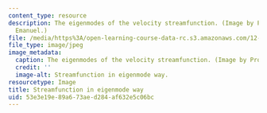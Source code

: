 ```yaml
---
content_type: resource
description: The eigenmodes of the velocity streamfunction. (Image by Prof. Kerry
  Emanuel.)
file: /media/https%3A/open-learning-course-data-rc.s3.amazonaws.com/12-803-quasi-balanced-circulations-in-oceans-and-atmospheres-fall-2009/53e3e19e89a673aed284af632e5c06bc_12-803f09-th.jpg
file_type: image/jpeg
image_metadata:
  caption: The eigenmodes of the velocity streamfunction. (Image by Prof. Kerry Emanuel.)
  credit: ''
  image-alt: Streamfunction in eigenmode way.
resourcetype: Image
title: Streamfunction in eigenmode way
uid: 53e3e19e-89a6-73ae-d284-af632e5c06bc
---
```


